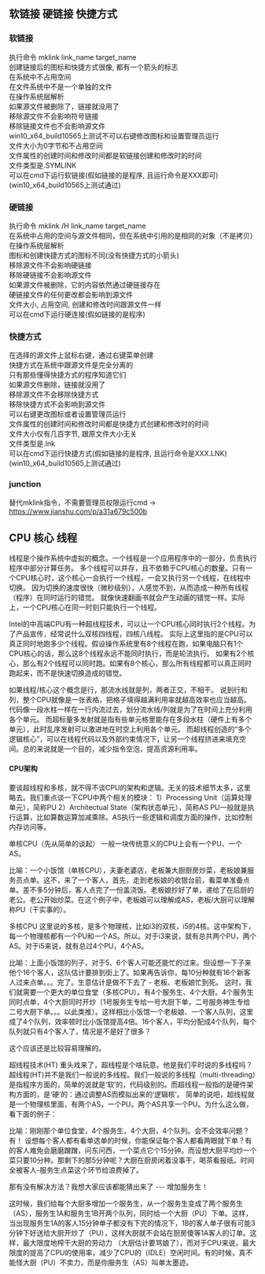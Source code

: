 ## 软链接 硬链接 快捷方式

### 软链接
执行命令 mklink link_name target_name  
创建链接后的图标和快捷方式很像, 都有一个箭头的标志  
在系统中不占用空间  
在文件系统中不是一个单独的文件  
在操作系统层解析  
如果源文件被删除了，链接就没用了  
移除源文件不会影响符号链接  
移除链接文件也不会影响源文件  
win10_x64_build10565上测试不可以右键修改图标和设置管理员运行  
文件大小为0字节和不占用空间  
文件属性的创建时间和修改时间都是软链接创建和修改时的时间  
文件类型是.SYMLINK  
可以在cmd下运行软链接(假如链接的是程序, 且运行命令是XXX即可)(win10_x64_build10565上测试通过)  

### 硬链接
执行命令 mklink /H link_name target_name  
在系统中占用的空间与源文件相同，但在系统中引用的是相同的对象（不是拷贝）  
在操作系统层解析  
图标和创建快捷方式的图标不同(没有快捷方式的小箭头)  
移除源文件不会影响硬链接  
移除硬链接不会影响源文件  
如果源文件被删除，它的内容依然通过硬链接存在  
硬链接文件的任何更改都会影响到源文件  
文件大小, 占用空间, 创建和修改时间跟源文件一样  
可以在cmd下运行硬连接(假如链接的是程序)  

### 快捷方式
在选择的源文件上鼠标右键，通过右键菜单创建  
快捷方式在系统中跟源文件是完全分离的  
只有那些懂得快捷方式的程序知道它们  
如果源文件删除，链接就没用了  
移除源文件不会移除快捷方式  
移除快捷方式不会影响到源文件  
可以右键更改图标或者设置管理员运行  
文件属性的创建时间和修改时间都是快捷方式创建和修改时的时间  
文件大小仅有几百字节, 跟原文件大小无关  
文件类型是.lnk  
可以在cmd下运行快捷方式(假如链接的是程序, 且运行命令是XXX.LNK)(win10_x64_build10565上测试通过)  

### junction
替代mklink指令，不需要管理员权限运行cmd -> <https://www.jianshu.com/p/a31a679c500b>

## CPU 核心 线程
线程是个操作系统中虚拟的概念。一个线程是一个应用程序中的一部分，负责执行程序中部分计算任务。
多个线程可以并存，且不依赖于CPU核心的数量。只有一个CPU核心时，这个核心一会执行一个线程，一会又执行另一个线程，在线程中切换。
因为切换的速度很快（微秒级别），人感觉不到，从而造成一种所有线程（程序）在同时运行的错觉。
就像快速翻画书就会产生动画的错觉一样。实际上，一个CPU核心在同一时刻只能执行一个线程。

Intel的中高端CPU有一种超线程技术，可以让一个CPU核心同时执行2个线程。为了产品宣传，经常说什么双核四线程，四核八线程。
实际上这里指的是CPU可以真正同时地跑多少个线程。假设操作系统里有8个线程在跑，如果电脑只有1个CPU核心的话，那么这8个线程永远不能同时执行，而是轮流执行。
如果有2个核心，那么有2个线程可以同时跑。如果有8个核心，那么所有线程都可以真正同时跑起来，而不是快速切换造成的错觉。

如果线程/核心这个概念是行，那流水线就是列，两者正交，不相干。
说到行和列，整个CPU就像是一张表格，把格子填得越满利用率就越高效率也应当越高。
代码像一段水柱一样在一行内流过去，划分流水线/列就是为了在时间上充分利用各个单元。
而超标量多发射就是指有些单元格里能存在多段水柱（硬件上有多个单元），此时乱序发射可以激进地在时空上利用各个单元。
而超线程创造的“多个逻辑核心”，可以在线程代码以及外部约束情况下，让另一个线程挤进来填充空间。总的来说就是一个目的，减少指令空泡，提高资源利用率。

#### CPU架构

要谈超线程和多核，就不得不谈CPU的架构和逻辑。无关的技术细节太多，这里略去。我们重点谈一下CPU中两个相关的模块：
1）Processing Unit（运算处理单元），简称PU
2）Architectual State（架构状态单元），简称AS
PU一般就是执行运算，比如算数运算加减乘除。AS执行一些逻辑和调度方面的操作，比如控制内存访问等。

单核CPU（先从简单的谈起）
一般一块传统意义的CPU上会有一个PU、一个AS。

比喻：一个小饭馆（单核CPU），夫妻老婆店，老板兼大厨厨房炒菜，老板娘兼服务员点单。这不，来了一个客人，首先，走到老板娘的收银台前，看菜单准备点单。差不多5分钟后，客人点完了一份盖浇饭。老板娘抄好了单，递给了在后厨的老公。老公开始炒菜。在这个例子中，老板娘可以理解成AS，老板/大厨可以理解称PU（干实事的）。

多核CPU
这里说的多核，是多个物理核，比如i3的双核，i5的4核。这中架构下，每一个物理核都有一个PU和一个AS。所以。对于i3来说，就有总共两个PU，两个AS。对于i5来说，就有总过4个PU，4个AS。

比喻：上面小饭馆的列子，对于5、6个客人可能还能忙的过来。但设想一下子来他个16个客人，这队估计要排到街上了。如果再告诉你，每10分种就有16个新客人过来点单。。。完了。生意估计是做不下去了 - 老板、老板娘忙到死。
这时，我们就需要一个更大的单位食堂（多核CPU）。有4个服务生、4个大厨。4个服务生同时点单，4个大厨同时开炒（1号服务生专给一号大厨下单，二号服务神生专给二号大厨下单。。。以此类推）。这样相比小饭馆一个老板娘、一个客人队列，这里成了4个队列，效率顿时比小饭馆提高4倍。16个客人，平均分配成4个队列，每个队列就只有4个客人了，情况是不是好了很多？

这个应该还是比较容易理解的。

超线程技术(HT)
重头戏来了，超线程是个啥玩意。他是我们平时说的多线程吗？
超线程(HT)并不是我们一般说的多线程。我们一般说的多线程（multi-threading）是指程序方面的，简单的说就是‘软’的，代码级别的。而超线程一般指的是硬件架构方面的，是‘硬’的：通过调整AS而模拟出来的‘逻辑核’。
简单的说吧，超线程就是一个物理核里面，有两个AS，一个PU。两个AS共享一个PU。为什么这么做，看下面的例子：

比喻：刚刚那个单位食堂，4个服务生，4个大厨，4个队列。会不会效率问题？
有！
设想每个客人都有看单选单的时候，你能保证每个客人都看两眼就下单？有的客人难免会磨磨蹭蹭，问东问西，一个菜点它个15分钟。而设想大厨平均炒一个菜只要10分种。那剩下的那5分钟呢？大厨在厨房闲着没事干，喝茶看报纸。时间全被客人-服务生点菜这个环节给浪费掉了。

那有没有解决方法？我想大家应该都能猜出来了
--- 增加服务生！

这时候，我们给每个大厨多增加一个服务生，从一个服务生变成了两个服务生（AS），服务生1A和服务生1B开两个队列，同时给一个大厨（PU）下单。这样，当出现服务生1A的客人15分钟单子都没有下完的情况下，1B的客人单子很有可能3分钟下好送给大厨开炒了（PU），这样大厨就不会站在厨房傻等1A客人的订单。这样，最大限度地榨干大厨的劳动力 （大厨估计要骂娘了），而对于CPU来说，最大限度的提高了CPU的使用率，减少了CPU的（IDLE）空闲时间。有的时候，真不能怪大厨（PU）不卖力，而是你服务生（AS）叫单太墨迹。


